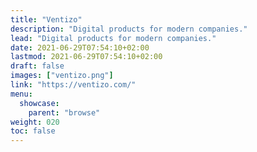 ```yaml
---
title: "Ventizo"
description: "Digital products for modern companies."
lead: "Digital products for modern companies."
date: 2021-06-29T07:54:10+02:00
lastmod: 2021-06-29T07:54:10+02:00
draft: false
images: ["ventizo.png"]
link: "https://ventizo.com/"
menu:
  showcase:
    parent: "browse"
weight: 020
toc: false
---
```

